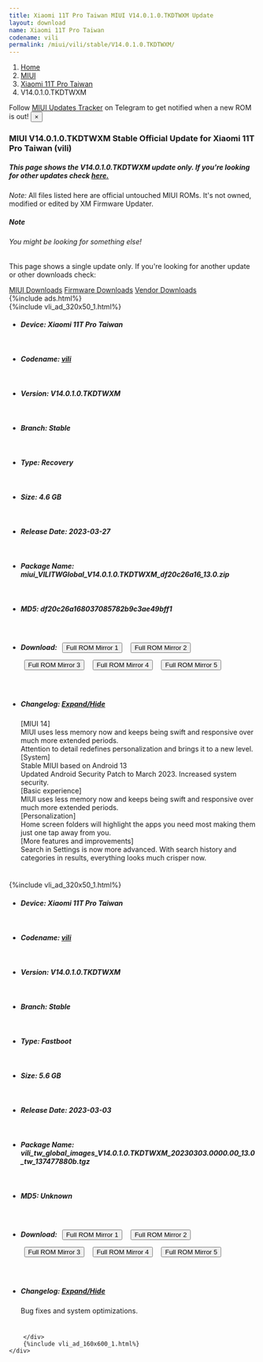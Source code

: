 ```yaml
---
title: Xiaomi 11T Pro Taiwan MIUI V14.0.1.0.TKDTWXM Update
layout: download
name: Xiaomi 11T Pro Taiwan
codename: vili
permalink: /miui/vili/stable/V14.0.1.0.TKDTWXM/
---
```

<nav aria-label="breadcrumb">
    <ol class="breadcrumb">
        <li class="breadcrumb-item"><a href="/">Home</a></li>
        <li class="breadcrumb-item"><a href="/miui/">MIUI</a></li>
        <li class="breadcrumb-item"><a href="/miui/vili/">Xiaomi 11T Pro Taiwan</a></li>
        <li class="breadcrumb-item active" aria-current="page">V14.0.1.0.TKDTWXM</li>
    </ol>
</nav>
<div class="alert alert-primary alert-dismissible fade show" role="alert">
    Follow <a href="https://t.me/MIUIUpdatesTracker" class="alert-link">MIUI Updates Tracker</a> on Telegram to get
    notified when a new ROM is out!
    <button type="button" class="close" data-dismiss="alert" aria-label="Close">
        <span aria-hidden="true">&times;</span>
    </button>
</div>
<div class="col-12 mx-auto">
    <h3 class="title bg-light p-2 rounded">MIUI V14.0.1.0.TKDTWXM Stable Official Update for Xiaomi 11T Pro Taiwan (vili)</h3>
    <h5>This page shows the V14.0.1.0.TKDTWXM update only. If you're looking for other updates check
        <a href="/miui/vili/">here.</a></h5>
    <p><i>Note: </i>All files listed here are official untouched MIUI ROMs.
        It's not owned, modified or edited by XM Firmware Updater.</p>
    <div class="card">
        <div class="card-body">
            <h5 class="card-title">Note</h5>
            <h6 class="card-subtitle mb-2 text-muted">You might be looking for something else!</h6>
            <p class="card-text">This page shows a single update only.
                If you're looking for another update or other downloads check:</p>
            <a href="/miui/" class="card-link">MIUI Downloads</a>
            <a href="/firmware/" class="card-link">Firmware Downloads</a>
            <a href="/vendor/" class="card-link">Vendor Downloads</a>
        </div>
    </div>
    {%include ads.html%}
    <div class="row justify-content-center">
        <div class="col-10" id="downloads">
                    <div class="card card-body">
            {%include vli_ad_320x50_1.html%}
            <ul class="list-unstyled">
                <li style="padding-bottom: 10px;">
                    <h5><b>Device: </b>Xiaomi 11T Pro Taiwan</h5>
                </li>
                <li style="padding-bottom: 10px;">
                    <h5><b>Codename: </b> <a href="/miui/vili/" target="_blank">vili</a> </h5>
                </li>
                <li style="padding-bottom: 10px;">
                    <h5><b>Version: </b>V14.0.1.0.TKDTWXM</h5>
                </li>
                <li style="padding-bottom: 10px;">
                    <h5><b>Branch: </b>Stable</h5>
                </li>
                <li style="padding-bottom: 10px;">
                    <h5><b>Type: </b>Recovery</h5>
                </li>
                <li style="padding-bottom: 10px;">
                    <h5><b>Size: </b>4.6 GB</h5>
                </li>
                <li style="padding-bottom: 10px;">
                    <h5><b>Release Date: </b>2023-03-27</h5>
                </li>
                <li style="padding-bottom: 10px;">
                    <h5><b>Package Name: </b><span id="filename" class="text-dark">miui_VILITWGlobal_V14.0.1.0.TKDTWXM_df20c26a16_13.0.zip</span></h5>
                </li>
                <li style="padding-bottom: 10px;">
                    <h5><b>MD5: </b><span id="md5" class="text-muted">df20c26a168037085782b9c3ae49bff1</span></h5>
                </li>
                <li style="padding-bottom: 10px;">
                    <h5><b>Download: </b> <button type="button" id="download" class="btn btn-primary" style="margin: 7px;" onclick="window.open('https://cdnorg.d.miui.com/V14.0.1.0.TKDTWXM/miui_VILITWGlobal_V14.0.1.0.TKDTWXM_df20c26a16_13.0.zip', '_blank');"><i class="fa fa-download"></i> Full ROM Mirror 1</button> <button type="button" id="download" class="btn btn-primary" style="margin: 7px;" onclick="window.open('https://bkt-sgp-miui-ota-update-alisgp.oss-ap-southeast-1.aliyuncs.com/V14.0.1.0.TKDTWXM/miui_VILITWGlobal_V14.0.1.0.TKDTWXM_df20c26a16_13.0.zip', '_blank');"><i class="fa fa-download"></i> Full ROM Mirror 2</button> <button type="button" id="download" class="btn btn-primary" style="margin: 7px;" onclick="window.open('https://bn.d.miui.com/V14.0.1.0.TKDTWXM/miui_VILITWGlobal_V14.0.1.0.TKDTWXM_df20c26a16_13.0.zip', '_blank');"><i class="fa fa-download"></i> Full ROM Mirror 3</button> <button type="button" id="download" class="btn btn-primary" style="margin: 7px;" onclick="window.open('https://bigota.d.miui.com/V14.0.1.0.TKDTWXM/miui_VILITWGlobal_V14.0.1.0.TKDTWXM_df20c26a16_13.0.zip', '_blank');"><i class="fa fa-download"></i> Full ROM Mirror 4</button> <button type="button" id="download" class="btn btn-primary" style="margin: 7px;" onclick="window.open('https://hugeota.d.miui.com/V14.0.1.0.TKDTWXM/miui_VILITWGlobal_V14.0.1.0.TKDTWXM_df20c26a16_13.0.zip', '_blank');"><i class="fa fa-download"></i> Full ROM Mirror 5</button></h5>
                </li>
                <li style="padding-bottom: 10px;">
                    <h5><b>Changelog: </b><a href="#vili_1_changelog" data-toggle="collapse" role="button"
                            aria-expanded="false" aria-controls="vili_1_changelog"> <i class="fa fa-arrow-down"
                                aria-hidden="true"></i> Expand/Hide</a></h5>
                    <div class="collapse" id="vili_1_changelog">
                        <p id="changelog_text">[MIUI 14]<br>MIUI uses less memory now and keeps being swift and responsive over much more extended periods.<br>Attention to detail redefines personalization and brings it to a new level.<br>[System]<br>Stable MIUI based on Android 13<br>Updated Android Security Patch to March 2023. Increased system security.<br>[Basic experience]<br>MIUI uses less memory now and keeps being swift and responsive over much more extended periods.<br>[Personalization]<br>Home screen folders will highlight the apps you need most making them just one tap away from you.<br>[More features and improvements]<br>Search in Settings is now more advanced. With search history and categories in results, everything looks much crisper now.</p>
                    </div>
                </li>
            </ul>
        </div>
        <div class="card card-body">
            {%include vli_ad_320x50_1.html%}
            <ul class="list-unstyled">
                <li style="padding-bottom: 10px;">
                    <h5><b>Device: </b>Xiaomi 11T Pro Taiwan</h5>
                </li>
                <li style="padding-bottom: 10px;">
                    <h5><b>Codename: </b> <a href="/miui/vili/" target="_blank">vili</a> </h5>
                </li>
                <li style="padding-bottom: 10px;">
                    <h5><b>Version: </b>V14.0.1.0.TKDTWXM</h5>
                </li>
                <li style="padding-bottom: 10px;">
                    <h5><b>Branch: </b>Stable</h5>
                </li>
                <li style="padding-bottom: 10px;">
                    <h5><b>Type: </b>Fastboot</h5>
                </li>
                <li style="padding-bottom: 10px;">
                    <h5><b>Size: </b>5.6 GB</h5>
                </li>
                <li style="padding-bottom: 10px;">
                    <h5><b>Release Date: </b>2023-03-03</h5>
                </li>
                <li style="padding-bottom: 10px;">
                    <h5><b>Package Name: </b><span id="filename" class="text-dark">vili_tw_global_images_V14.0.1.0.TKDTWXM_20230303.0000.00_13.0_tw_137477880b.tgz</span></h5>
                </li>
                <li style="padding-bottom: 10px;">
                    <h5><b>MD5: </b><span id="md5" class="text-muted">Unknown</span></h5>
                </li>
                <li style="padding-bottom: 10px;">
                    <h5><b>Download: </b> <button type="button" id="download" class="btn btn-primary" style="margin: 7px;" onclick="window.open('https://cdnorg.d.miui.com/V14.0.1.0.TKDTWXM/vili_tw_global_images_V14.0.1.0.TKDTWXM_20230303.0000.00_13.0_tw_137477880b.tgz', '_blank');"><i class="fa fa-download"></i> Full ROM Mirror 1</button> <button type="button" id="download" class="btn btn-primary" style="margin: 7px;" onclick="window.open('https://bkt-sgp-miui-ota-update-alisgp.oss-ap-southeast-1.aliyuncs.com/V14.0.1.0.TKDTWXM/vili_tw_global_images_V14.0.1.0.TKDTWXM_20230303.0000.00_13.0_tw_137477880b.tgz', '_blank');"><i class="fa fa-download"></i> Full ROM Mirror 2</button> <button type="button" id="download" class="btn btn-primary" style="margin: 7px;" onclick="window.open('https://bn.d.miui.com/V14.0.1.0.TKDTWXM/vili_tw_global_images_V14.0.1.0.TKDTWXM_20230303.0000.00_13.0_tw_137477880b.tgz', '_blank');"><i class="fa fa-download"></i> Full ROM Mirror 3</button> <button type="button" id="download" class="btn btn-primary" style="margin: 7px;" onclick="window.open('https://bigota.d.miui.com/V14.0.1.0.TKDTWXM/vili_tw_global_images_V14.0.1.0.TKDTWXM_20230303.0000.00_13.0_tw_137477880b.tgz', '_blank');"><i class="fa fa-download"></i> Full ROM Mirror 4</button> <button type="button" id="download" class="btn btn-primary" style="margin: 7px;" onclick="window.open('https://hugeota.d.miui.com/V14.0.1.0.TKDTWXM/vili_tw_global_images_V14.0.1.0.TKDTWXM_20230303.0000.00_13.0_tw_137477880b.tgz', '_blank');"><i class="fa fa-download"></i> Full ROM Mirror 5</button></h5>
                </li>
                <li style="padding-bottom: 10px;">
                    <h5><b>Changelog: </b><a href="#vili_2_changelog" data-toggle="collapse" role="button"
                            aria-expanded="false" aria-controls="vili_2_changelog"> <i class="fa fa-arrow-down"
                                aria-hidden="true"></i> Expand/Hide</a></h5>
                    <div class="collapse" id="vili_2_changelog">
                        <p id="changelog_text">Bug fixes and system optimizations.</p>
                    </div>
                </li>
            </ul>
        </div>

        </div>
        {%include vli_ad_160x600_1.html%}
    </div>
</div>
